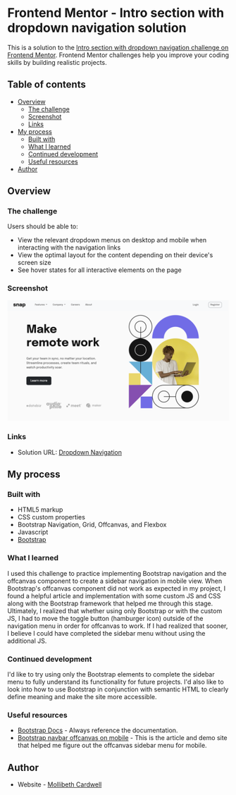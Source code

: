 # Frontend Mentor - Intro section with dropdown navigation solution

This is a solution to the [Intro section with dropdown navigation challenge on Frontend Mentor](https://www.frontendmentor.io/challenges/intro-section-with-dropdown-navigation-ryaPetHE5). Frontend Mentor challenges help you improve your coding skills by building realistic projects.

## Table of contents

- [Overview](#overview)
  - [The challenge](#the-challenge)
  - [Screenshot](#screenshot)
  - [Links](#links)
- [My process](#my-process)
  - [Built with](#built-with)
  - [What I learned](#what-i-learned)
  - [Continued development](#continued-development)
  - [Useful resources](#useful-resources)
- [Author](#author)



## Overview

### The challenge

Users should be able to:

- View the relevant dropdown menus on desktop and mobile when interacting with the navigation links
- View the optimal layout for the content depending on their device's screen size
- See hover states for all interactive elements on the page

### Screenshot

![](./screenshot.png)


### Links

- Solution URL: [Dropdown Navigation](https://mollibeth.dev/dropdown-navigation)


## My process

### Built with

- HTML5 markup
- CSS custom properties
- Bootstrap Navigation, Grid, Offcanvas, and Flexbox
- Javascript
- [Bootstrap](https://getbootstrap.com/)


### What I learned

I used this challenge to practice implementing Bootstrap navigation and the offcanvas component to create a sidebar navigation in mobile view. When Bootstrap's offcanvas component did not work as expected in my project, I found a helpful article and implementation with some custom JS and CSS along with the Bootstrap framework that helped me through this stage. Ultimately, I realized that whether using only Bootstrap or with the custom JS, I had to move the toggle button (hamburger icon) outside of the navigation menu in order for offcanvas to work. If I had realized that sooner, I believe I could have completed the sidebar menu without using the additional JS.


### Continued development

I'd like to try using only the Bootstrap elements to complete the sidebar menu to fully understand its functionality for future projects. I'd also like to look into how to use Bootstrap in conjunction with semantic HTML to clearly define meaning and make the site more accessible.


### Useful resources

- [Bootstrap Docs](https://getbootstrap.com/docs/5.2/layout/grid/) - Always reference the documentation.
- [Bootstrap navbar offcanvas on mobile](https://bootstrap-menu.com/detail-offcanvas-mobile.html) - This is the article and demo site that helped me figure out the offcanvas sidebar menu for mobile.


## Author

- Website - [Mollibeth Cardwell](https://www.mollibeth.dev)
